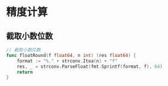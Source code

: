 # 精度计算

## 截取小数位数

````go
// 截取小数位数 _
func floatRound(f float64, n int) (res float64) {
	format := "%." + strconv.Itoa(n) + "f"
	res, _ = strconv.ParseFloat(fmt.Sprintf(format, f), 64)
	return
}
````



